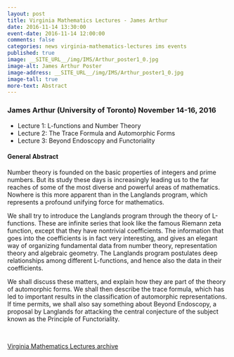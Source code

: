 ```yaml
---
layout: post
title: Virginia Mathematics Lectures - James Arthur
date: 2016-11-14 13:30:00
event-date: 2016-11-14 12:00:00
comments: false
categories: news virginia-mathematics-lectures ims events
published: true
image: __SITE_URL__/img/IMS/Arthur_poster1_0.jpg
image-alt: James Arthur Poster
image-address: __SITE_URL__/img/IMS/Arthur_poster1_0.jpg
image-tall: true
more-text: Abstract
---
```


<h3 class="mt-3 mb-4">James Arthur (University of Toronto) November 14-16, 2016</h3>

- Lecture 1: L-functions and Number Theory
- Lecture 2: The Trace Formula and Automorphic Forms
- Lecture 3: Beyond Endoscopy and Functoriality

<!--more-->

#### General Abstract

Number theory is founded on the basic properties of integers and prime numbers. But its study these days is increasingly leading us to the far reaches of some of the most diverse and powerful areas of mathematics. Nowhere is this more apparent than in the Langlands program, which represents a profound unifying force for mathematics.

We shall try to introduce the Langlands program through the theory of L-functions. These are infinite series that look like the famous Riemann zeta function, except that they have nontrivial coefficients. The information that goes into the coefficients is in fact very interesting, and gives an elegant way of organizing fundamental data from number theory, representation theory and algebraic geometry. The Langlands program postulates deep relationships among different L-functions, and hence also the data in their coefficients.

We shall discuss these matters, and explain how they are part of the theory of automorphic forms. We shall then describe the trace formula, which has led to important results in the classification of automorphic representations. If time permits, we shall also say something about Beyond Endoscopy, a proposal by Langlands for attacking the central conjecture of the subject known as the Principle of Functoriality.

<br>

[Virginia Mathematics Lectures archive]({{site.url}}/ims/lectures)
